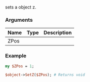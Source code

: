 sets a object z.
### Arguments
**Name**|**Type**|**Description**
:---|:---|:---
ZPos||

### Example

```perl
my $ZPos = 1;

$object->SetZ($ZPos); # Returns void
```